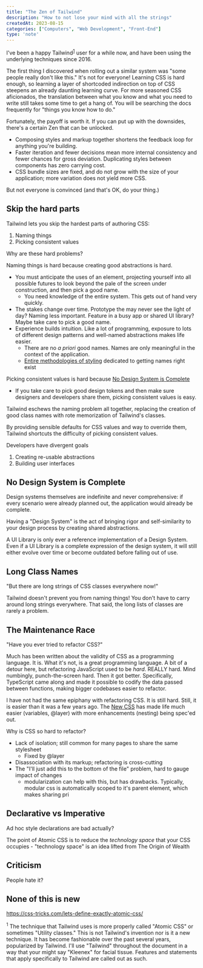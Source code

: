 ```yaml
---
title: "The Zen of Tailwind"
description: "How to not lose your mind with all the strings"
createdAt: 2023-08-15
categories: ["Computers", "Web Development", "Front-End"]
type: 'note'
---
```


I've been a happy Tailwind<sup>[1](#none-of-this-is-new)</sup> user for a while now, and have been using the underlying techniques since 2016.

The first thing I discovered when rolling out a similar system was "some people really don't like this." It's not for everyone! Learning CSS is hard enough, so learning a layer of shortcoded indirection on top of CSS steepens an already daunting learning curve. For more seasoned CSS aficionados, the translation between what you know and what you need to write still takes some time to get a hang of. You will be searching the docs frequently for "things you know how to do." 

Fortunately, the payoff is worth it. If you can put up with the downsides, there's a certain Zen that can be unlocked.

- Composing styles and markup together shortens the feedback loop for anything you're building. 
- Faster iteration and fewer decisions mean more internal consistency and fewer chances for gross deviation. Duplicating styles between components has zero carrying cost.
- CSS bundle sizes are fixed, and do not grow with the size of your application; more variation does not yield more CSS.

But not everyone is convinced (and that's OK, do your thing.)

## Skip the hard parts

Tailwind lets you skip the hardest parts of authoring CSS:
1. Naming things
2. Picking consistent values

Why are these hard problems?

 Naming things is hard because creating good abstractions is hard.

- You must anticipate the uses of an element, projecting yourself into all possible futures to look beyond the pale of the screen under construction, and then pick a good name.
	- You need knowledge of the entire system. This gets out of hand very quickly. 
- The stakes change over time. Prototype the may never see the light of day? Naming less important. Feature in a busy app or shared UI library? Maybe take care to pick a good name.
- Experience builds intuition. Like a lot of programming, exposure to lots of different design patterns and well-named abstractions makes life easier. 
	- There are no *a priori* good names. Names are only meaningful in the context of the application. 
	- [Entire methodologies of styling](https://getbem.com/introduction/) dedicated to getting names right exist

Picking consistent values is hard because [No Design System is Complete](#no-design-system-is-complete)
- If you take care to pick good design tokens and then make sure designers and developers share them, picking consistent values is easy.

Tailwind eschews the naming problem all together, replacing the creation of good class names with rote memorization of Tailwind's classes.

By providing sensible defaults for CSS values and way to override them, Tailwind shortcuts the difficulty of picking consistent values.

Developers have divergent goals
1. Creating re-usable abstractions
2. Building user interfaces

## No Design System is Complete

Design systems themselves are indefinite and never comprehensive: if every scenario were already planned out, the application would already be complete.

Having a "Design System" is the act of bringing rigor and self-similarity to your design process by creating shared abstractions.

A UI Library is only ever a reference implementation of a Design System. Even if a UI Library is a complete expression of the design system, it will still either evolve over time or become outdated before falling out of use.

## Long Class Names

"But there are long strings of CSS classes everywhere now!"

Tailwind doesn't prevent you from naming things! You don't have to carry around long strings everywhere. That said, the long lists of classes are rarely a problem.

## The Maintenance Race

"Have you ever tried to refactor CSS?"

Much has been written about the validity of CSS as a programming language. It is. What it's not, is a great programming language. A bit of a detour here, but refactoring JavaScript used to be *hard*. REALLY hard. Mind numbingly, punch-the-screen hard. Then it got better. Specifically, TypeScript came along and made it possible to codify the data passed between functions, making bigger codebases easier to refactor.

I have not had the same epiphany with refactoring CSS. It is still hard. Still, it is easier than it was a few years ago. The [New CSS](./new-css) has made life much easier (variables, @layer) with more  enhancements (nesting) being spec'ed out.

Why is CSS so hard to refactor?

- Lack of isolation; still common for many pages to share the same stylesheet
	- Fixed by @layer
- Disassociation with its markup; refactoring is cross-cutting
- The "I'll just add this to the bottom of the file" problem, hard to gauge impact of changes
	- modularization can help with this, but has drawbacks. Typically, modular css is automatically scoped to it's parent element, which makes sharing pri

## Declarative vs Imperative

Ad hoc style declarations are bad actually?

The point of Atomic CSS is to reduce the *technology space* that your CSS occupies
	- "technology space" is an idea lifted from The Origin of Wealth

## Criticism

People hate it? 

## None of this is new

https://css-tricks.com/lets-define-exactly-atomic-css/

<sup>1</sup> The technique that Tailwind uses is more properly called "Atomic CSS" or sometimes "Utility classes." This is not Tailwind's invention nor is it a new technique. It has become fashionable over the past several years, popularized by Tailwind. I'll use "Tailwind" throughout the document in a way that your might say "Kleenex" for facial tissue. Features and statements that apply specifically to Tailwind are called out as such.
